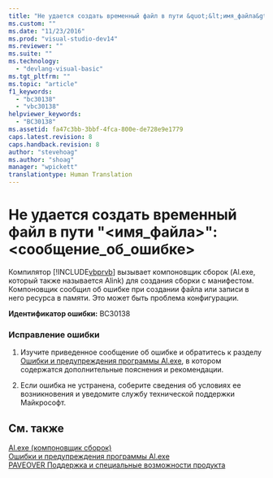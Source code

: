 ```yaml
---
title: "Не удается создать временный файл в пути &quot;&lt;имя_файла&gt;&quot;: &lt;сообщение_об_ошибке&gt; | Microsoft Docs"
ms.custom: ""
ms.date: "11/23/2016"
ms.prod: "visual-studio-dev14"
ms.reviewer: ""
ms.suite: ""
ms.technology: 
  - "devlang-visual-basic"
ms.tgt_pltfrm: ""
ms.topic: "article"
f1_keywords: 
  - "bc30138"
  - "vbc30138"
helpviewer_keywords: 
  - "BC30138"
ms.assetid: fa47c3bb-3bbf-4fca-800e-de728e9e1779
caps.latest.revision: 8
caps.handback.revision: 8
author: "stevehoag"
ms.author: "shoag"
manager: "wpickett"
translationtype: Human Translation
---
```

# Не удается создать временный файл в пути &quot;&lt;имя_файла&gt;&quot;: &lt;сообщение_об_ошибке&gt;
Компилятор [!INCLUDE[vbprvb](../../csharp/programming-guide/concepts/linq/includes/vbprvb_md.md)] вызывает компоновщик сборок \(Al.exe, который также называется Alink\) для создания сборки с манифестом. Компоновщик сообщил об ошибке при создании файла или записи в него ресурса в памяти. Это может быть проблема конфигурации.  
  
 **Идентификатор ошибки:** BC30138  
  
### Исправление ошибки  
  
1.  Изучите приведенное сообщение об ошибке и обратитесь к разделу [Ошибки и предупреждения программы Al.exe](http://msdn.microsoft.com/ru-ru/7f125d49-0a03-47a6-9ba9-d61a679a7d4b), в котором содержатся дополнительные пояснения и рекомендации.  
  
2.  Если ошибка не устранена, соберите сведения об условиях ее возникновения и уведомите службу технической поддержки Майкрософт.  
  
## См. также  
 [Al.exe \(компоновщик сборок\)](../Topic/Al.exe%20\(Assembly%20Linker\).md)   
 [Ошибки и предупреждения программы Al.exe](http://msdn.microsoft.com/ru-ru/7f125d49-0a03-47a6-9ba9-d61a679a7d4b)   
 [PAVEOVER Поддержка и специальные возможности продукта](http://msdn.microsoft.com/ru-ru/14e1d293-7b6d-40a6-bf3e-a92f8ee6c88c)